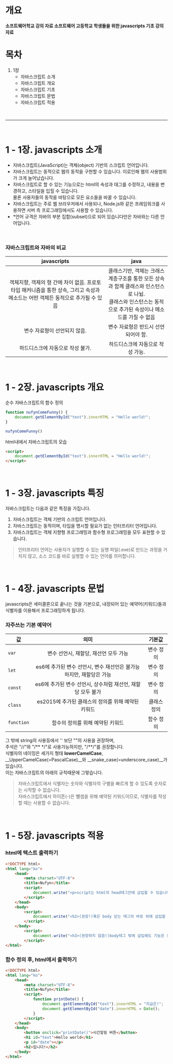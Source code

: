 # 개요

<b>
소프트웨어학교 강의 자료
소프트웨어 고등학교 학생들을 위한 javascripts 기초 강의 자료<br/>
</b>

# 목차

<ol>
  <li>1장
    <ul>
      <li>자바스크립트 소개</li>
      <li>자바스크립트 개요</li>
      <li>자바스크립트 기초</li>
      <li>자바스크립트 문법</li>
      <li>자바스크립트 적용</li>
    </ul>
  </li>
</ol>

<br/>

***

<br/>

# 1 - 1장. javascripts 소개

<ul>
    <li>자바스크립트(JavaScript)는 객체(object) 기반의 스크립트 언어입니다.</li>
    <li>자바스크립트는 동적으로 웹의 동작을 구현할 수 있습니다. 이로인해 웹의 사용범위가 크게 늘어났습니다.</li>
    <li>자바스크립트로 할 수 있는 기능으로는 html의 속성과 태그를 수정하고, 내용을 변경하고, 스타일을 입힐 수 있습니다.<br/> 물론 사용자들의 동작을 바탕으로 모든 요소들을 바꿀 수 있습니다. </li>
    <li>자바스크립트는 주로 웹 브라우저에서 사용되나, Node.js와 같은 프레임워크를 사용하면 서버 측 프로그래밍에서도 사용할 수 있습니다.</li>
    <li>*언어 규격은 자바의 부분 집합(subset)으로 되어 있습니다만은 자바와는 다른 언어입니다.</li>
</ul>

<br/>

### 자바스크립트와 자바의 비교
| javascripts | java |
|:---:|:---:|
| 객체지향, 객체의 형 간에 차이 없음. 프로토타입 매커니즘을 통한 상속, 그리고 속성과 메소드는 어떤 객체든 동적으로 추가될 수 있음 | 클래스기반, 객체는 크래스 계층구조를 통한 모든 상속과 함께 클래스와 인스턴스로 나뉨.<br/> 클래스와 인스턴스는 동적으로 추가된 속성이나 메소드를 가질 수 없음 |
| 변수 자료형이 선언되지 않음. | 변수 자료형은 반드시 선언되어야 함. |
| 하드디스크에 자동으로 작성 불가. | 하드디스크에 자동으로 작성 가능. |

<br/>

# 1 - 2장. javascripts 개요

순수 자바스크립트의 함수 정의

```javascript
function nufynComeFunny() {
    document.getElementById("text").innerHTML = "Hello world!";
}

nufynComeFunny()
```

html내에서 자바스크립트의 모습

```html
<script>
    document.getElementById("text").innerHTML = "Hello world!";
</script>
```

<br/>

# 1 - 3장. javascripts 특징

자바스크립트는 다음과 같은 특징을 가집니다.

<ol>
    <li>자바스크립트는 객체 기반의 스크립트 언어입니다.</li>
    <li>자바스크립트는 동적이며, 타입을 명시할 필요가 없는 인터프리터 언어입니다.</li>
    <li>자바스크립트는 객체 지향형 프로그래밍과 함수형 프로그래밍을 모두 표현할 수 있습니다.</li>
</ol>

<blockquote>인터프리터 언어는 사용자가 실행할 수 있는 실행 파일(.exe)로 만드는 과정을 거치지 않고, 소스 코드를 바로 실행할 수 있는 언어를 의미합니다.</blockquote>

<br/>

# 1 - 4장. javascripts 문법

javascripts은 세미콜론으로 끝나는 것을 기본으로, 내장되어 있는 예약어(키워드)들과 식별자를 이용해서 프로그래밍하게 됩니다.

### 자주쓰는 기본 예약어
| 값 | 의미 | 기본값 |
|---|:---:|:---:|
| `var` | 변수 선언시, 재할당, 재선언 모두 가능 | 변수 정의 |
| `let` | es6에 추가된 변수 선언시, 변수 재선언은 불가능하지만, 재할당은 가능 | 변수 정의 |
| `const` | es6에 추가된 변수 선언시, 상수처럼 재선언, 재할당 모두 불가 | 변수 정의 |
| `class` | es2015에 추가된 클래스의 정의를 위해 예약된 키워드 | 클래스 정의 |
| `function` | 함수의 정의를 위해 예약된 키워드 | 함수 정의 |

그 밖에 string의 사용등에서 '' 보단 ""의 사용을 권장하며, 
<br/>
주석은 "//"와 "/** */"로 사용가능하지만, "/**/"를 권장합니다.
<br/>
식별자의 네이밍은 세가지 형태 __lowerCamelCase__, __UpperCamelCase(=PascalCase)__와 __snake_case(=underscore_case)__가 있습니다. 
<br/>
이는 자바스크립트의 아래의 규칙때문에 그렇습니다.

<blockquote>
자바스크립트에서 식별자는 숫자와 식별자의 구별을 빠르게 할 수 있도록 숫자로는 시작할 수 없습니다.
<br/>
자바스크립트에서 하이픈(-)은 뺄셈을 위해 예약된 키워드이므로, 식별자를 작성할 때는 사용할 수 없습니다.
</blockquote>

<br/>

# 1 - 5장. javascripts 적용

### html에 텍스트 출력하기

```html
<!DOCTYPE html>
<html lang="ko">
    <head>
        <meta charset="UTF-8">
        <title>Nufyn</title>
        <script>
            document.write("<p>script는 html의 head태그안에 삽입할 수 있습니다.</p>")
        </script>
    </head>
    <body>
        <script>
            document.write("<h2>(권장!)혹은 body 닫는 태그의 바로 위에 삽입할 수도 있습니다.</h2>")
        </script>
    </body>
        <script>
            document.write("<h3>(권장하지 않음!)body태그 밖에 삽입해도 기능은 동작하지만, 권장하지 않습니다.</h3>")
        </script>
</html>
```

### 함수 정의 후, html에서 출력하기

```html
<!DOCTYPE html>
<html lang="ko">
    <head>
        <meta charset="UTF-8">
        <title>Nufyn</title>
        <script>
            function printDate() {
                document.getElementById("text").innerHTML = "지금은!";
                document.getElementById("date").innerHTML = Date();
            }
        </script>
    </head>
    <body>
        <button onclick="printDate()">시간알림 버튼</button>
        <h1 id="text">Hello world</h1>
        <p id="date"></p>
        <h2>입니다!</h2>
    </body>
</html>
```